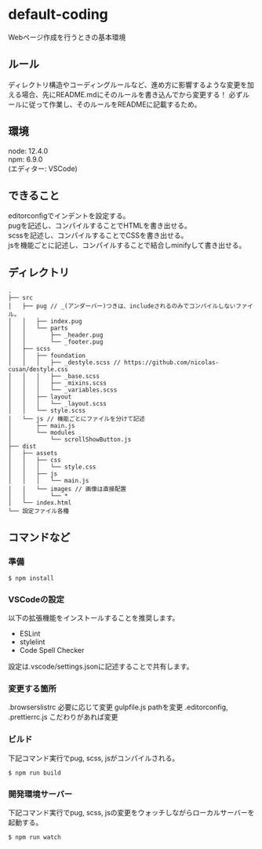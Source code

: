 # default-coding
Webページ作成を行うときの基本環境

## ルール
ディレクトリ構造やコーディングルールなど、進め方に影響するような変更を加える場合、先にREADME.mdにそのルールを書き込んでから変更する！
必ずルールに従って作業し、そのルールをREADMEに記載するため。

## 環境
node: 12.4.0  
npm: 6.9.0  
(エディター: VSCode)

## できること
editorconfigでインデントを設定する。  
pugを記述し、コンパイルすることでHTMLを書き出せる。  
scssを記述し、コンパイルすることでCSSを書き出せる。  
jsを機能ごとに記述し、コンパイルすることで結合しminifyして書き出せる。  

## ディレクトリ
```
.
├── src
│   ├── pug // _(アンダーバー)つきは、includeされるのみでコンパイルしないファイル。
│   │   ├── index.pug
│   │   └── parts
│   │       ├── _header.pug
│   │       └── _footer.pug
│   ├── scss
│   │   ├── foundation
│   │   │   ├── _destyle.scss // https://github.com/nicolas-cusan/destyle.css
│   │   │   ├── _base.scss
│   │   │   ├── _mixins.scss
│   │   │   └── _variables.scss
│   │   ├── layout
│   │   │   └── _layout.scss
│   │   └── style.scss
│   └── js // 機能ごとにファイルを分けて記述
│       ├── main.js
│       └── modules
│           └── scrollShowButton.js
├── dist
│   ├── assets
│   │   ├── css
│   │   │   └── style.css
│   │   ├── js
│   │   │   └── main.js
│   │   └── images // 画像は直接配置
│   │       └── *
│   └── index.html
└── 設定ファイル各種
```

## コマンドなど
### 準備
```
$ npm install
```

### VSCodeの設定
以下の拡張機能をインストールすることを推奨します。

- ESLint
- stylelint
- Code Spell Checker

設定は.vscode/settings.jsonに記述することで共有します。

### 変更する箇所
.browserslistrc 必要に応じて変更
gulpfile.js pathを変更
.editorconfig, .prettierrc.js こだわりがあれば変更

### ビルド
下記コマンド実行でpug, scss, jsがコンパイルされる。
```
$ npm run build
```

### 開発環境サーバー
下記コマンド実行でpug, scss, jsの変更をウォッチしながらローカルサーバーを起動する。
```
$ npm run watch
```
